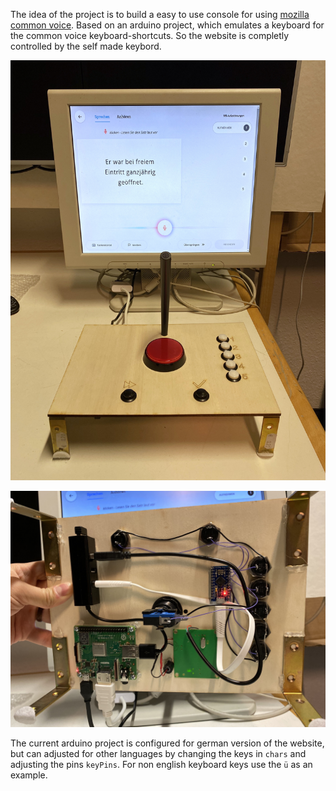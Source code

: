 The idea of the project is to build a easy to use console for using [mozilla common voice](https://voice.mozilla.org/). Based on an arduino project, which emulates a keyboard for the common voice keyboard-shortcuts. So the website is completly controlled by the self made keybord.

![](./img/commons-console-full.jpg)

![](./img/backside.jpg)

The current arduino project is configured for german version of the website, but can adjusted for other languages by changing the keys in `chars` and adjusting the pins `keyPins`. For non english keyboard keys use the `ü` as an example.